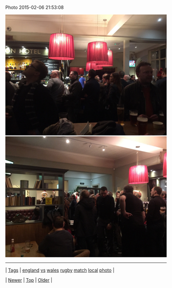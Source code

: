 <!--
title: Photo 2015-02-06 21
date: 2020-06-28T15:27:00.065Z
tags: england, vs, wales, rugby, match, local, photo
-->


Photo 2015-02-06 21:53:08

![](110280866637-0.jpg)
![](110280866637-1.jpg)

<!--BOTTOM-POST-NAVIGATION-->
---

| [Tags](tags.md) | [england](tag-england.md) [vs](tag-vs.md) [wales](tag-wales.md) [rugby](tag-rugby.md) [match](tag-match.md) [local](tag-local.md) [photo](tag-photo.md) |

| [Newer](110195652812.md) | [Top](index.md) | [Older](110281673674.md) |